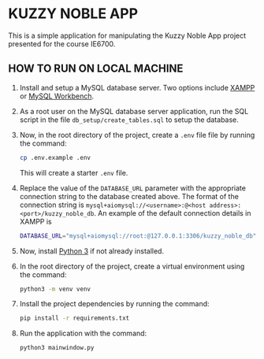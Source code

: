 # KUZZY NOBLE APP

This is a simple application for manipulating the Kuzzy Noble App project presented for the course IE6700.

## HOW TO RUN ON LOCAL MACHINE

1. Install and setup a MySQL database server. Two options include [XAMPP](https://www.apachefriends.org/download.html) or [MySQL Workbench](https://dev.mysql.com/downloads/workbench/).

2. As a root user on the MySQL database server application, run the SQL script in the file `db_setup/create_tables.sql` to setup the database.

3. Now, in the root directory of the project, create a `.env` file file by running the command:

   ```bash
   cp .env.example .env
   ```

   This will create a starter `.env` file.

4. Replace the value of the `DATABASE_URL` parameter with the appropriate connection string to the database created above. The format of the connection string is `mysql+aiomysql://<username>:@<host address>:<port>/kuzzy_noble_db`. An example of the default connection details in XAMPP is

   ```bash
   DATABASE_URL="mysql+aiomysql://root:@127.0.0.1:3306/kuzzy_noble_db"
   ```

5. Now, install [Python 3](https://www.python.org/downloads/) if not already installed.

6. In the root directory of the project, create a virtual environment using the command:

   ```bash
   python3 -m venv venv
   ```

7. Install the project dependencies by running the command:

   ```bash
   pip install -r requirements.txt
   ```

8. Run the application with the command:

   ```bash
   python3 mainwindow.py
   ```

   